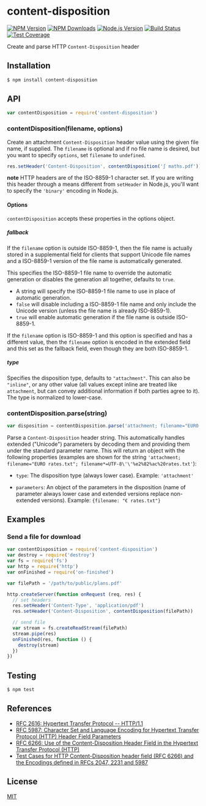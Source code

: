 # content-disposition

[![NPM Version][npm-image]][npm-url]
[![NPM Downloads][downloads-image]][downloads-url]
[![Node.js Version][node-version-image]][node-version-url]
[![Build Status][github-actions-ci-image]][github-actions-ci-url]
[![Test Coverage][coveralls-image]][coveralls-url]

Create and parse HTTP `Content-Disposition` header

## Installation

```sh
$ npm install content-disposition
```

## API

```js
var contentDisposition = require('content-disposition')
```

### contentDisposition(filename, options)

Create an attachment `Content-Disposition` header value using the given file name, if supplied.
The `filename` is optional and if no file name is desired, but you want to specify `options`,
set `filename` to `undefined`.

```js
res.setHeader('Content-Disposition', contentDisposition('∫ maths.pdf'))
```

**note** HTTP headers are of the ISO-8859-1 character set. If you are writing this header through a
means different from `setHeader` in Node.js, you'll want to specify the `'binary'` encoding in
Node.js.

#### Options

`contentDisposition` accepts these properties in the options object.

##### fallback

If the `filename` option is outside ISO-8859-1, then the file name is actually stored in a
supplemental field for clients that support Unicode file names and a ISO-8859-1 version of the file
name is automatically generated.

This specifies the ISO-8859-1 file name to override the automatic generation or disables the
generation all together, defaults to `true`.

- A string will specify the ISO-8859-1 file name to use in place of automatic generation.
- `false` will disable including a ISO-8859-1 file name and only include the Unicode version (unless
  the file name is already ISO-8859-1).
- `true` will enable automatic generation if the file name is outside ISO-8859-1.

If the `filename` option is ISO-8859-1 and this option is specified and has a different value, then
the `filename` option is encoded in the extended field and this set as the fallback field, even
though they are both ISO-8859-1.

##### type

Specifies the disposition type, defaults to `"attachment"`. This can also be
`"inline"`, or any other value (all values except inline are treated like
`attachment`, but can convey additional information if both parties agree to it). The type is
normalized to lower-case.

### contentDisposition.parse(string)

```js
var disposition = contentDisposition.parse('attachment; filename="EURO rates.txt"; filename*=UTF-8\'\'%e2%82%ac%20rates.txt')
```

Parse a `Content-Disposition` header string. This automatically handles extended
("Unicode") parameters by decoding them and providing them under the standard parameter name. This
will return an object with the following properties (examples are shown for the
string `'attachment; filename="EURO rates.txt"; filename*=UTF-8\'\'%e2%82%ac%20rates.txt'`):

- `type`: The disposition type (always lower case). Example: `'attachment'`

- `parameters`: An object of the parameters in the disposition (name of parameter always lower case
  and extended versions replace non-extended versions). Example:
  `{filename: "€ rates.txt"}`

## Examples

### Send a file for download

```js
var contentDisposition = require('content-disposition')
var destroy = require('destroy')
var fs = require('fs')
var http = require('http')
var onFinished = require('on-finished')

var filePath = '/path/to/public/plans.pdf'

http.createServer(function onRequest (req, res) {
  // set headers
  res.setHeader('Content-Type', 'application/pdf')
  res.setHeader('Content-Disposition', contentDisposition(filePath))

  // send file
  var stream = fs.createReadStream(filePath)
  stream.pipe(res)
  onFinished(res, function () {
    destroy(stream)
  })
})
```

## Testing

```sh
$ npm test
```

## References

- [RFC 2616: Hypertext Transfer Protocol -- HTTP/1.1][rfc-2616]
- [RFC 5987: Character Set and Language Encoding for Hypertext Transfer Protocol (HTTP) Header Field Parameters][rfc-5987]
- [RFC 6266: Use of the Content-Disposition Header Field in the Hypertext Transfer Protocol (HTTP)][rfc-6266]
- [Test Cases for HTTP Content-Disposition header field (RFC 6266) and the Encodings defined in RFCs 2047, 2231 and 5987][tc-2231]

[rfc-2616]: https://tools.ietf.org/html/rfc2616

[rfc-5987]: https://tools.ietf.org/html/rfc5987

[rfc-6266]: https://tools.ietf.org/html/rfc6266

[tc-2231]: http://greenbytes.de/tech/tc2231/

## License

[MIT](LICENSE)

[npm-image]: https://img.shields.io/npm/v/content-disposition.svg

[npm-url]: https://npmjs.org/package/content-disposition

[node-version-image]: https://img.shields.io/node/v/content-disposition.svg

[node-version-url]: https://nodejs.org/en/download

[coveralls-image]: https://img.shields.io/coveralls/jshttp/content-disposition.svg

[coveralls-url]: https://coveralls.io/r/jshttp/content-disposition?branch=master

[downloads-image]: https://img.shields.io/npm/dm/content-disposition.svg

[downloads-url]: https://npmjs.org/package/content-disposition

[github-actions-ci-image]: https://img.shields.io/github/workflow/status/jshttp/content-disposition/ci/master?label=ci

[github-actions-ci-url]: https://github.com/jshttp/content-disposition?query=workflow%3Aci
